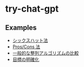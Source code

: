 # try-chat-gpt

## Examples

 * [シックスハット法](./examples/six-thinking-hats.md)
 * [Pros/Cons 法](./examples/pros-cons.md)
 * [一般的な整列アルゴリズムの比較](./examples/sorting-algorithm.md)
 * [目標の明確化](./examples/clarify-goal.md)

